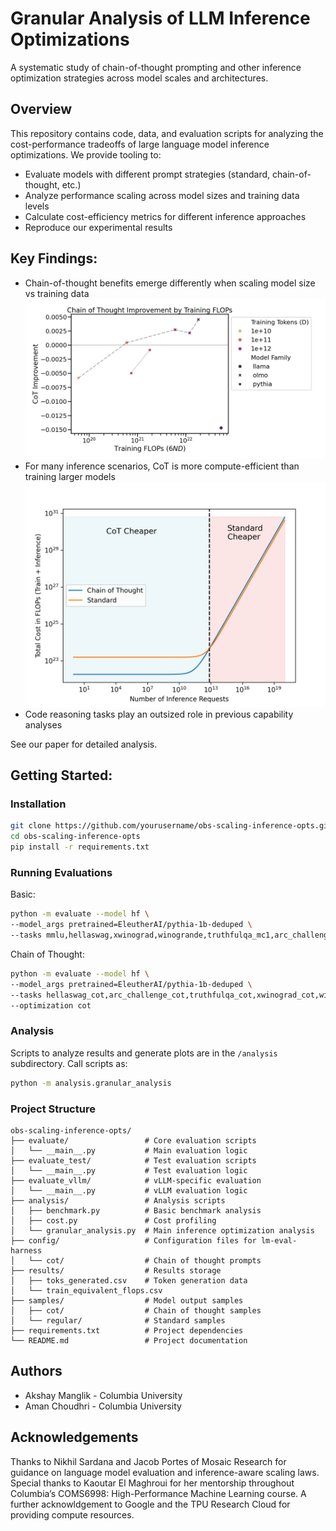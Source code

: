 # Granular Analysis of LLM Inference Optimizations
A systematic study of chain-of-thought prompting and other inference optimization strategies across model scales and architectures.

## Overview
This repository contains code, data, and evaluation scripts for analyzing the cost-performance tradeoffs of large language model inference optimizations. We provide tooling to:
* Evaluate models with different prompt strategies (standard, chain-of-thought, etc.)
* Analyze performance scaling across model sizes and training data levels
* Calculate cost-efficiency metrics for different inference approaches
* Reproduce our experimental results

## Key Findings:

* Chain-of-thought benefits emerge differently when scaling model size vs training data
![cot_figure](figures/experiment_2/cot_improvement_by_train_flops.png)
* For many inference scenarios, CoT is more compute-efficient than training larger models
![cot-optimality-regimes](figures/experiment_2/intersecting_lines.png)
* Code reasoning tasks play an outsized role in previous capability analyses

See our paper for detailed analysis.

## Getting Started:
### Installation
```bash
git clone https://github.com/yourusername/obs-scaling-inference-opts.git
cd obs-scaling-inference-opts
pip install -r requirements.txt
```

### Running Evaluations
Basic:
```bash
python -m evaluate --model hf \
--model_args pretrained=EleutherAI/pythia-1b-deduped \
--tasks mmlu,hellaswag,xwinograd,winogrande,truthfulqa_mc1,arc_challenge,gsm8k
```
Chain of Thought:
```bash
python -m evaluate --model hf \
--model_args pretrained=EleutherAI/pythia-1b-deduped \
--tasks hellaswag_cot,arc_challenge_cot,truthfulqa_cot,xwinograd_cot,winogrande_cot,gsm8k_cot_zeroshot,mmlu_flan_cot_zeroshot \
--optimization cot
```

### Analysis
Scripts to analyze results and generate plots are in the `/analysis` subdirectory. Call scripts as:
```bash
python -m analysis.granular_analysis
```

### Project Structure
```
obs-scaling-inference-opts/
├── evaluate/                 # Core evaluation scripts
│   └── __main__.py           # Main evaluation logic
├── evaluate_test/            # Test evaluation scripts
│   └── __main__.py           # Test evaluation logic
├── evaluate_vllm/            # vLLM-specific evaluation
│   └── __main__.py           # vLLM evaluation logic
├── analysis/                 # Analysis scripts
│   ├── benchmark.py          # Basic benchmark analysis
│   ├── cost.py               # Cost profiling
│   └── granular_analysis.py  # Main inference optimization analysis
├── config/                   # Configuration files for lm-eval-harness
│   └── cot/                  # Chain of thought prompts
├── results/                  # Results storage
│   ├── toks_generated.csv    # Token generation data
│   └── train_equivalent_flops.csv
├── samples/                  # Model output samples
│   ├── cot/                  # Chain of thought samples
│   └── regular/              # Standard samples
├── requirements.txt          # Project dependencies
└── README.md                 # Project documentation
```

## Authors

* Akshay Manglik - Columbia University
* Aman Choudhri - Columbia University

## Acknowledgements
Thanks to Nikhil Sardana and Jacob Portes of Mosaic Research for guidance on language model evaluation and inference-aware scaling laws.
Special thanks to Kaoutar El Maghroui for her mentorship throughout
Columbia’s COMS6998: High-Performance Machine Learning course. A further acknowldgement to Google and the TPU Research Cloud for providing compute resources.

